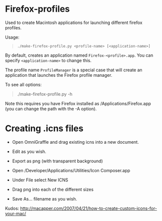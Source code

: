 Firefox-profiles
================

Used to create Macintosh applications for launching different firefox profiles.

Usage:

> `./make-firefox-profile.py <profile-name> [<application-name>]`

By default, creates an application named `Firefox-<profile>.app`.
You can specify `<application-name>` to change this.

The profile name `ProfileManager` is a special case that will create
an application that launches the Firefox profile manager.

To see all options:

> ./make-firefox-profile.py -h

Note this requires you have Firefox installed as /Applications/Firefox.app
(you can change the path with the -A option).

Creating .icns files
====================

* Open OmniGraffle and drag existing icns into a new document.

* Edit as you wish.

* Export as png (with transparent background)

* Open /Developer/Applications/Utilities/Icon Composer.app

* Under File select New ICNS

* Drag png into each of the different sizes

* Save As... filename as you wish.

Kudos: http://macapper.com/2007/04/21/how-to-create-custom-icons-for-your-mac/
